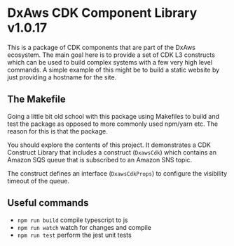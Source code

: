 # DxAws CDK Component Library v1.0.17

This is a package of CDK components that are part of the DxAws ecosystem.  The main goal here is to provide a set of CDK L3 constructs which can be used to build complex systems with a few very high level commands.  A simple  example of this might be to build a static website by just providing a hostname for the site.  

## The Makefile

Going a little bit old school with this package using Makefiles to build and test the package as opposed to more commonly used npm/yarn etc.  The reason for this is that the package.

You should explore the contents of this project. It demonstrates a CDK Construct Library that includes a construct (`DxawsCdk`)
which contains an Amazon SQS queue that is subscribed to an Amazon SNS topic.

The construct defines an interface (`DxawsCdkProps`) to configure the visibility timeout of the queue.

## Useful commands

* `npm run build`   compile typescript to js
* `npm run watch`   watch for changes and compile
* `npm run test`    perform the jest unit tests
